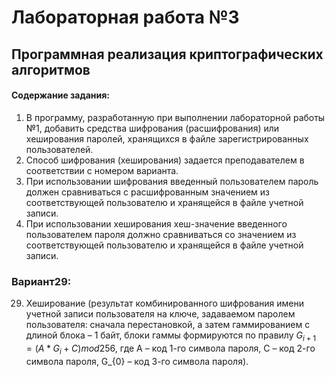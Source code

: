 # Лабораторная работа №3
## Программная реализация криптографических алгоритмов
#### Содержание задания:
1. В программу, разработанную при выполнении лабораторной работы №1, добавить средства шифрования (расшифрования) или хеширования паролей, хранящихся в файле зарегистрированных пользователей.
2. Способ шифрования (хеширования) задается преподавателем в соответствии с номером варианта. 
3. При использовании шифрования введенный пользователем пароль должен сравниваться с расшифрованным значением из соответствующей пользователю и хранящейся в файле учетной записи. 
4. При использовании хеширования хеш-значение введенного пользователем пароля должно сравниваться со значением из соответствующей пользователю и хранящейся в файле учетной записи.
### Вариант29:
29. Хеширование (результат комбинированного шифрования имени учетной записи пользователя на ключе, задаваемом паролем пользователя: сначала перестановкой, а затем гаммированием с длиной блока – 1 байт, блоки гаммы формируются по правилу $G_{i+1}=(A*G_{i}+C) mod 256$, где A – код 1-го символа пароля, C – код 2-го символа пароля, G_{0} – код 3-го символа пароля).
